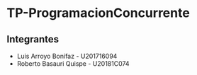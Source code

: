 # TP-ProgramacionConcurrente
## Integrantes
- Luis Arroyo Bonifaz - U201716094
- Roberto Basauri Quispe - U20181C074

